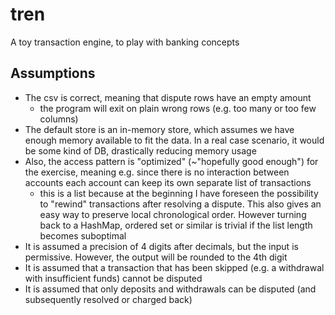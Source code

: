 # tren

A toy transaction engine, to play with banking concepts

## Assumptions

 * The csv is correct, meaning that dispute rows have an empty amount
   * the program will exit on plain wrong rows (e.g. too many or too few columns)
 * The default store is an in-memory store, which assumes we have enough memory available to fit the data. In a real case scenario, it would be some kind of DB, drastically reducing memory usage
 * Also, the access pattern is "optimized" (~"hopefully good enough") for the exercise, meaning e.g. since there is no interaction between accounts each account can keep its own separate list of transactions
   * this is a list because at the beginning I have foreseen the possibility to "rewind" transactions after resolving a dispute. This also gives an easy way to preserve local chronological order. However turning back to a HashMap, ordered set or similar is trivial if the list length becomes suboptimal
 * It is assumed a precision of 4 digits after decimals, but the input is permissive. However, the output will be rounded to the 4th digit
 * It is assumed that a transaction that has been skipped (e.g. a withdrawal with insufficient funds) cannot be disputed
 * It is assumed that only deposits and withdrawals can be disputed (and subsequently resolved or charged back)
